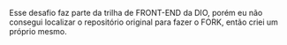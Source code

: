 Esse desafio faz parte da trilha de FRONT-END da DIO, porém eu não consegui localizar o repositório original para fazer o FORK, então criei um próprio mesmo.
